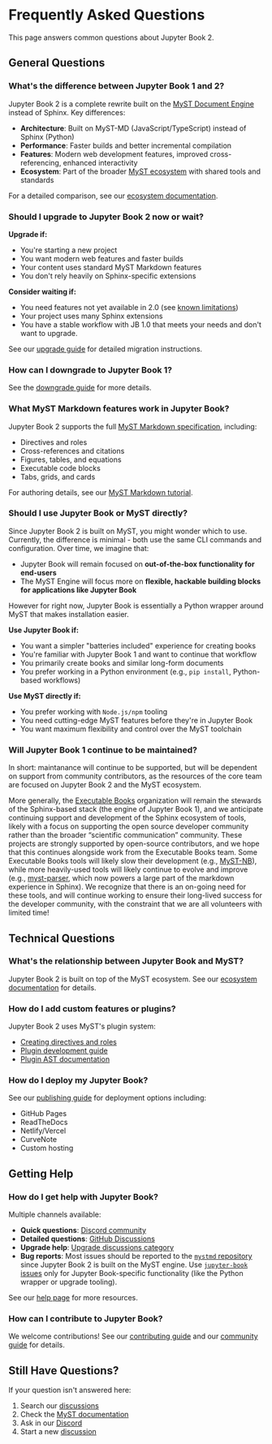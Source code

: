 # Frequently Asked Questions

This page answers common questions about Jupyter Book 2.

## General Questions

### What's the difference between Jupyter Book 1 and 2?

Jupyter Book 2 is a complete rewrite built on the [MyST Document Engine](https://mystmd.org) instead of Sphinx. Key differences:

- **Architecture**: Built on MyST-MD (JavaScript/TypeScript) instead of Sphinx (Python)
- **Performance**: Faster builds and better incremental compilation
- **Features**: Modern web development features, improved cross-referencing, enhanced interactivity
- **Ecosystem**: Part of the broader [MyST ecosystem](./community/ecosystem.md) with shared tools and standards

For a detailed comparison, see our [ecosystem documentation](./community/ecosystem.md).

### Should I upgrade to Jupyter Book 2 now or wait?

**Upgrade if:**
- You're starting a new project
- You want modern web features and faster builds
- Your content uses standard MyST Markdown features
- You don't rely heavily on Sphinx-specific extensions

**Consider waiting if:**
- You need features not yet available in 2.0 (see [known limitations](#known-limitations))
- Your project uses many Sphinx extensions
- You have a stable workflow with JB 1.0 that meets your needs and don't want to upgrade.

See our [upgrade guide](./upgrade.md) for detailed migration instructions.

### How can I downgrade to Jupyter Book 1?

See the [downgrade guide](./downgrade.md) for more details.

### What MyST Markdown features work in Jupyter Book?

Jupyter Book 2 supports the full [MyST Markdown specification](https://mystmd.org/spec), including:

- Directives and roles
- Cross-references and citations
- Figures, tables, and equations
- Executable code blocks
- Tabs, grids, and cards

For authoring details, see our [MyST Markdown tutorial](./authoring/mystmd.md).

### Should I use Jupyter Book or MyST directly?

Since Jupyter Book 2 is built on MyST, you might wonder which to use.
Currently, the difference is minimal - both use the same CLI commands and configuration. 
Over time, we imagine that:

- Jupyter Book will remain focused on **out-of-the-box functionality for end-users**
- The MyST Engine will focus more on **flexible, hackable building blocks for applications like Jupyter Book**

However for right now, Jupyter Book is essentially a Python wrapper around MyST that makes installation easier.

**Use Jupyter Book if:**
- You want a simpler "batteries included" experience for creating books
- You're familiar with Jupyter Book 1 and want to continue that workflow
- You primarily create books and similar long-form documents
- You prefer working in a Python environment (e.g., `pip install`, Python-based workflows)

**Use MyST directly if:**
- You prefer working with `Node.js/npm` tooling
- You need cutting-edge MyST features before they're in Jupyter Book
- You want maximum flexibility and control over the MyST toolchain

### Will Jupyter Book 1 continue to be maintained?

In short: maintanance will continue to be supported, but will be dependent on support from community contributors, as the resources of the core team are focused on Jupyter Book 2 and the MyST ecosystem.

More generally, the [Executable Books](https://executablebooks.org/) organization will remain the stewards of the Sphinx-based stack (the engine of Jupyter Book 1), and we anticipate continuing support and development of the Sphinx ecosystem of tools, likely with a focus on supporting the open source developer community rather than the broader “scientific communication” community.
These projects are strongly supported by open-source contributors, and we hope that this continues alongside work from the Executable Books team.
Some Executable Books tools will likely slow their development (e.g., [MyST-NB](https://myst-nb.readthedocs.io/en/latest/)), while more heavily-used tools will likely continue to evolve and improve (e.g., [myst-parser](https://myst-parser.readthedocs.io/en/latest/), which now powers a large part of the markdown experience in Sphinx).
We recognize that there is an on-going need for these tools, and will continue working to ensure their long-lived success for the developer community, with the constraint that we are all volunteers with limited time!


## Technical Questions

### What's the relationship between Jupyter Book and MyST?

Jupyter Book 2 is built on top of the MyST ecosystem. See our [ecosystem documentation](./community/ecosystem.md) for details.

### How do I add custom features or plugins?

Jupyter Book 2 uses MyST's plugin system:

- [Creating directives and roles](./plugins/directives-and-roles.md)
- [Plugin development guide](./plugins/plugins.md)
- [Plugin AST documentation](./plugins/ast.md)

### How do I deploy my Jupyter Book?

See our [publishing guide](./build/publish.md) for deployment options including:

- GitHub Pages
- ReadTheDocs
- Netlify/Vercel
- CurveNote
- Custom hosting

## Getting Help

### How do I get help with Jupyter Book?

Multiple channels available:

- **Quick questions**: [Discord community](https://discord.mystmd.org)
- **Detailed questions**: [GitHub Discussions](https://github.com/orgs/jupyter-book/discussions)
- **Upgrade help**: [Upgrade discussions category](https://github.com/orgs/jupyter-book/discussions/categories/upgrading-jupyterbook)
- **Bug reports**: Most issues should be reported to the [`mystmd` repository](https://github.com/jupyter-book/mystmd/issues) since Jupyter Book 2 is built on the MyST engine. Use [`jupyter-book` issues](https://github.com/jupyter-book/jupyter-book/issues) only for Jupyter Book-specific functionality (like the Python wrapper or upgrade tooling).

See our [help page](./community/help.md) for more resources.

### How can I contribute to Jupyter Book?

We welcome contributions! See our [contributing guide](./contribute.md) and our [community guide](./community/community.md) for details.

## Still Have Questions?

If your question isn't answered here:

1. Search our [discussions](https://github.com/orgs/jupyter-book/discussions)
2. Check the [MyST documentation](https://mystmd.org/guide)
3. Ask in our [Discord](https://discord.mystmd.org)
4. Start a new [discussion](https://github.com/orgs/jupyter-book/discussions/new)
